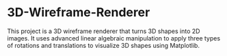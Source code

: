 # 3D-Wireframe-Renderer
This project is a 3D wireframe renderer that turns 3D shapes into 2D images. It uses advanced linear algebraic manipulation to apply three types of rotations and translations to visualize 3D shapes using Matplotlib.
